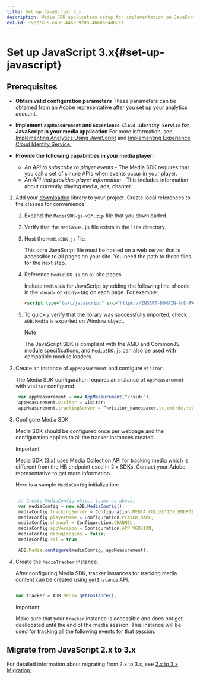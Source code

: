 ```yaml
---
title: Set up JavaScript 3.x
description: Media SDK application setup for implementation on JavaScript 3.x.
exl-id: 35e27495-e480-4463-9f00-4b60a54d02c1
---
```

# Set up JavaScript 3.x{#set-up-javascript}

## Prerequisites

* **Obtain valid configuration parameters**
   These parameters can be obtained from an Adobe representative after you set up your analytics account.
* **Implement `AppMeasurement` and `Experience Cloud Identity Service` for JavaScript in your media application**
   For more information, see [Implementing Analytics Using JavaScript](https://experienceleague.adobe.com/docs/analytics/implementation/js/overview.html) and [Implementing Experience Cloud Identity  Service.](https://docs.adobe.com/content/help/en/id-service/using/implementation/setup-analytics.html)

* **Provide the following capabilities in your media player:**

    * *An API to subscribe to player events* - The Media SDK requires that you call a set of simple APIs when events occur in your player.
    * *An API that provides player information* - This includes information about currently playing media, ads, chapter.

1. Add your [downloaded](/help/sdk-implement/download-sdks.md#download-3x-sdks) library to your project. Create local references to the classes for convenience.

   1. Expand the `MediaSDK-js-v3*.zip` file that you downloaded.
   1. Verify that the `MediaSDK.js` file exists in the `libs` directory.

   1. Host the `MediaSDK.js` file.

      This core JavaScript file must be hosted on a web server that is accessible to all pages on your site. You need the path to these files for the next step.

   1. Reference `MediaSDK.js` on all site pages.

      Include `MediaSDK` for JavaScript by adding the following line of code in the `<head>` or `<body>` tag on each page. For example:

      ```html
      <script type="text/javascript" src="https://INSERT-DOMAIN-AND-PATH-TO-CODE-HERE/MediaSDK.js"></script>
      ```

   1. To quickly verify that the library was successfully imported, check `ADB.Media` is exported on Window object.

      >[!NOTE]
      >
      >The JavaScript SDK is compliant with the AMD and CommonJS module specifications, and `MediaSDK.js` can also be used with compatible module loaders.

1. Create an instance of `AppMeasurement` and configure `visitor`.

   The Media SDK configuration requires an instance of `AppMeasurement` with `visitor` configured.

   ``` js
    var appMeasurement = new AppMeasurement(“<rsid>”);
    appMeasurement.visitor = visitor;
    appMeasurement.trackingServer = “<visitor_namespace>.sc.omtrdc.net”;
   ```

1. Configure Media SDK

   Media SDK should be configured once per webpage and the configuration applies to all the tracker instances created.

   >[!IMPORTANT]
   >
   > Media SDK (3.x) uses Media Collection API for tracking media which is different from the HB endpoint used in 2.x SDKs. Contact your Adobe representative to get more information.

   Here is a sample `MediaConfig` initialization:

   ```js

    // Create MediaConfig object (same as above)
    var mediaConfig = new ADB.MediaConfig();
    mediaConfig.trackingServer = Configuration.MEDIA_COLLECTION_ENDPOINT;
    mediaConfig.playerName = Configuration.PLAYER_NAME;
    mediaConfig.channel = Configuration.CHANNEL;
    mediaConfig.appVersion = Configuration.APP_VERSION;
    mediaConfig.debugLogging = false;
    mediaConfig.ssl = true;

    ADB.Media.configure(mediaConfig, appMeasurement);

   ```

1. Create the `MediaTracker` instance.

   After configuring Media SDK, tracker instances for tracking media content can be created using `getInstance` API.

   ```js

   var tracker = ADB.Media.getInstance();

   ```

   >[!IMPORTANT]
   >
   >Make sure that your `tracker` instance is accessible and does not get deallocated until the end of the media session. This instance will be used for tracking all the following events for that session.

## Migrate from JavaScript 2.x to 3.x

For detailed information about migrating from 2.x to 3.x, see [2.x to 3.x Migration.](https://adobe-marketing-cloud.github.io/media-sdks/reference/javascript_3x/MigrationGuide.html)
